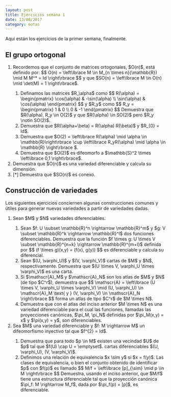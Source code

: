 ```yaml
---
layout: post
title: Ejercicios semana 1
date: 13/08/2017
category: notas
---
```


Aqui están los ejercicios de la primer semana, finalmente.


## El grupo ortogonal

<ol>
    <li>
        <div class='ejercicio'>
            Recordemos que el conjunto de matrices ortogonales, $O(n)$, está definido por:
            $$
                O(n) = \left\lbrace M \in M_{n \times n}(\mathbb{R}) \mid M M^* = Id \right\rbrace
            $$
            y que $SO(n) = \left\lbrace M \in O(n) \mid \det(M) = 1 \right\rbrace$.
            <ol>
                <li> Definamos las matrices $R_\alpha$ como
                    $$
                        R(\alpha) = \begin{pmatrix}
                            \cos(\alpha) & -\sin(\alpha) \\
                            \sin(\alpha) & \cos(\alpha)
                        \end{pmatrix}
                    $$
                    y $R_y$ como
                    $$
                        R_y = \begin{pmatrix}
                            1 & 0 \\
                            0 & -1
                        \end{pmatrix}
                    $$
                    Demuestra que $R(\alpha), R_y \in O(2)$ y que $R(\alpha) \in SO(2)$ pero $R_y \notin SO(2)$.</li>
                <li> Demuestra que $R(\alpha+\beta) = R(\alpha) R(\beta)$ y $R_{0} = Id$.</li>
                <li> Demuestra que $O(2) = \left\lbrace R(\alpha) \mid \alpha \in \mathbb{R}\right\rbrace \cup \left\lbrace R_yR(\alpha) \mid \alpha \in \mathbb{R} \right\rbrace $.</li>
                <li> Demuestra que $O(2)$ es difeomorfo a $\mathbb{S}^2 \times \left\lbrace 0,1 \right\rbrace$.</li>
            </ol>
        </div>
    </li>
    <li>
        <div class='ejercicio'>
            Demuestra que $O(n)$ es una variedad diferenciable y calcula su dimensión.
        </div>
    </li>
    <li>    
        <div class='ejercicio'>[*]
            Demuestra que $SO(n)$ es conexo.    
        </div>
    </li>
</ol>

## Construcción de variedades

Los siguientes ejercicios conciernen algunas construcciones comunes y útiles para generar nuevas variedades a partir de variedades dadas.
<ol>
    <li>
        <div class='ejercicio'>
            Sean $M$ y $N$ variedades diferenciables. 
            <ol>
                <li> Sean $f: U \subset \mathbb{R}^n \rightarrow \mathbb{R}^m$ y $g: V \subset \mathbb{R}^k \rightarrow \mathbb{R}^l$ dos funciones
                diferenciables. Demuestra que la función $f \times g: U \times V \subset \mathbb{R}^{n+k} \rightarrow \mathbb{R}^{m+l}$ definida
                por
                $$
                    (f \times g)(x,y) = (f(x), g(y))
                $$
                es diferenciable y calcula su diferencial. </li>
                <li> Sean $(U, \varphi_U)$ y $(V, \varphi_V)$ cartas de $M$ y $N$, respectivamente. Demuestra que $(U \times V, \varphi_U \times \varphi_V)$ es una carta. </li>
                <li> Si $\mathscr{A}_M$ y $\mathscr{A}_N$ son los atlas de $M$ y $N$ (de tipo $C^r$), demuestra que 
                $$
                    \mathscr{A} = \left\lbrace (U \times V, \varphi_U \times \varphi_V) \mid (U, \varphi_U) \in \mathscr{A}_M \text{ y } (V, \varphi_V) \in \mathscr{A}_N  \right\rbrace
                $$
                forma un atlas de tipo $C^r$ de $M \times N$. </li>
                <li> Demuestra que con el atlas del inciso anterior $M \times N$ es una variedad diferenciable para el cual las funciones, llamadas
                las proyecciones canónicas, $\pi_M, \pi_N$ definidas por $\pi_M(x,y) = x$ y $\pi(x,y) = y$, son diferenciables. </li>  
            </ol>
        </div>
    </li>
    <li>
        <div class='ejercicio'>
            Sea $M$ una variedad diferenciable y $f: M \rightarrow M$ un difeomorfismo inyectivo tal que $f^{2} = Id$.
            <ol>
                <li> Demuestra que para todo $p \in M$ existen una vecindad $U$ de $p$ tal que $f(U) \cap U = \emptyset$.
                    cartas diferenciables $(U, \varphi_U), (V, \varphi_V)$.</li>    
                <li> Definimos una relación de equivalencia $x \sim y$ si $x = f(y)$. Las clases de equivalencia, o bien el conjunto
                    obtenido de identificar $p$ con $f(p)$ es llamado
                    $$
                        M/f = \left\lbrace [p]_{\sim} \mid p \in M \right\rbrace
                    $$
                    Demuestra, usando el inciso anterior, que $M/f$ tiene una estructura diferenciable tal que la proyección canónica
                    $\pi_f: M \rightarrow M_f$, dada por $\pi_f(p) = [p]$, es diferenciable.</li>
            </ol>
        </div>
    </li>
</ol>